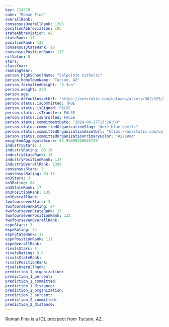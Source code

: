 ```yaml
---
key: 124570
name: "Roman Fina"
overallRank: 
consensusOverallRank: 1395
positionAbbreviation: IOL
stateAbbreviation: AZ
stateRank: 17
positionRank: 135
consensusStateRank: 18
consensusPositionRank: 137
nilValue: 0
stars: 
classYear: 
rankingYear: 
person.highSchoolName: "Salpointe Catholic"
person.homeTownName: "Tucson, AZ"
person.formattedHeight: "5-Jun"
person.weight: 250
person.age: 
person.defaultAssetUrl: "https://on3static.com/uploads/assets/382/325/325382.png"
person.status.isCommitted: TRUE
person.status.isSigned: FALSE
person.status.isTransfer: FALSE
person.status.isEnrolled: FALSE
person.status.commitmentDate: "2024-06-17T13:24:00"
person.status.committedOrganizationSlug: "duke-blue-devils"
person.status.committedOrganizationAssetUrl: "https://on3static.com/uploads/assets/912/149/149912.svg"
person.status.committedOrganizationPrimaryColor: "#27609A"
weightedAggregateScore: 83.95698360655739
industryStars: 3
industryRating: 83.16
industryStateRank: 18
industryPositionRank: 137
industryOverallRank: 1395
consensusStars: 3
consensusRating: 83.16
on3Stars: 3
on3Rating: 84
on3StateRank: 17
on3PositionRank: 135
on3OverallRank: 
twofoursevenStars: 3
twofoursevenRating: 84
twofoursevenStateRank: 25
twofoursevenPositionRank: 132
twofoursevenOverallRank: 
espnStars: 3
espnRating: 74
espnStateRank: 17
espnPositionRank: 111
espnOverallRank: 
rivalsStars: 3
rivalsRating: 5.5
rivalsStateRank: 
rivalsPositionRank: 
rivalsOverallRank: 
prediction_1_organization: 
prediction_1_percent: 
prediction_1_committed: 
prediction_1_distance: 
prediction_2_organization: 
prediction_2_percent: 
prediction_2_committed: 
prediction_2_distance: 
---
```

Roman Fina is a IOL prospect from Tucson, AZ.